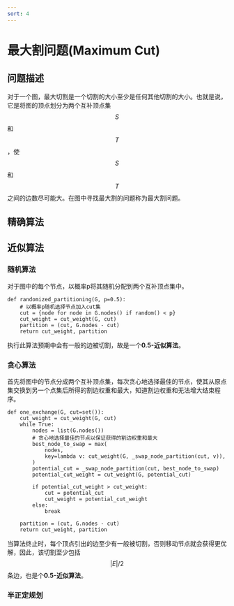 ```yaml
---
sort: 4
---
```

# 最大割问题(Maximum Cut)

## 问题描述
对于一个图，最大切割是一个切割的大小至少是任何其他切割的大小。也就是说，它是将图的顶点划分为两个互补顶点集$$S$$和$$T$$，使$$S$$和$$T$$之间的边数尽可能大。在图中寻找最大割的问题称为最大割问题。   

## 精确算法


## 近似算法
### 随机算法
对于图中的每个节点，以概率p将其随机分配到两个互补顶点集中。  
```
def randomized_partitioning(G, p=0.5):
    # 以概率p随机选择节点加入cut集
    cut = {node for node in G.nodes() if random() < p}
    cut_weight = cut_weight(G, cut)
    partition = (cut, G.nodes - cut)
    return cut_weight, partition
```
执行此算法预期中会有一般的边被切割，故是一个**0.5-近似算法**。

### 贪心算法
首先将图中的节点分成两个互补顶点集，每次贪心地选择最佳的节点，使其从原点集交换到另一个点集后所得的割边权重和最大，知道割边权重和无法增大结束程序。   
```
def one_exchange(G, cut=set()):
    cut_weight = cut_weight(G, cut)
    while True:
        nodes = list(G.nodes())
        # 贪心地选择最佳的节点以保证获得的割边权重和最大
        best_node_to_swap = max(
            nodes,
            key=lambda v: cut_weight(G, _swap_node_partition(cut, v)),
        )
        potential_cut = _swap_node_partition(cut, best_node_to_swap)
        potential_cut_weight = cut_weight(G, potential_cut)

        if potential_cut_weight > cut_weight:
            cut = potential_cut
            cut_weight = potential_cut_weight
        else:
            break

    partition = (cut, G.nodes - cut)
    return cut_weight, partition
```
当算法终止时，每个顶点引出的边至少有一般被切割，否则移动节点就会获得更优解，因此，该切割至少包括$$|E|/2$$条边，也是个**0.5-近似算法**。

### 半正定规划
